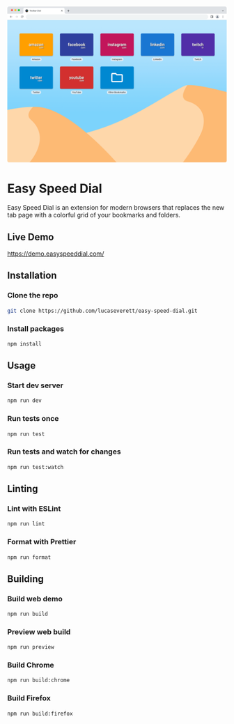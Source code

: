 <div style="text-align:center"><img src ="screenshot.png" /></div>

# Easy Speed Dial

Easy Speed Dial is an extension for modern browsers that replaces the new tab page with a colorful grid of your bookmarks and folders.

## Live Demo

https://demo.easyspeeddial.com/

## Installation

### Clone the repo

```sh
git clone https://github.com/lucaseverett/easy-speed-dial.git
```

### Install packages

```sh
npm install
```

## Usage

### Start dev server

```sh
npm run dev
```

### Run tests once

```sh
npm run test
```

### Run tests and watch for changes

```sh
npm run test:watch
```

## Linting

### Lint with ESLint

```sh
npm run lint
```

### Format with Prettier

```sh
npm run format
```

## Building

### Build web demo

```sh
npm run build
```

### Preview web build

```sh
npm run preview
```

### Build Chrome

```sh
npm run build:chrome
```

### Build Firefox

```sh
npm run build:firefox
```
